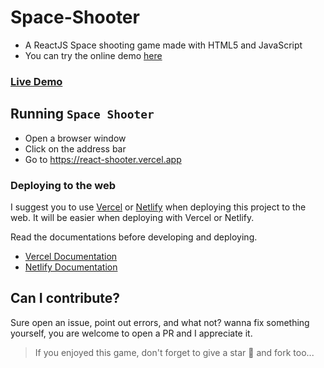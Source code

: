 # Space-Shooter
- A ReactJS Space shooting game made with HTML5 and JavaScript
- You can try the online demo [here](https://react-shooter.vercel.app)

### [Live Demo](https://react-shooter.vercel.app)

## Running `Space Shooter`
- Open a browser window
- Click on the address bar
- Go to https://react-shooter.vercel.app

### Deploying to the web
I suggest you to use [Vercel](https://vercel.com) or [Netlify](https://netlify.com) when deploying this project to the web. It will be easier when deploying with Vercel or Netlify.

Read the documentations before developing and deploying.
- [Vercel Documentation](https://vercel.com/docs)
- [Netlify Documentation](https://docs.netlify.com)

## Can I contribute?
Sure open an issue, point out errors, and what not? wanna fix something yourself, you are welcome to open a PR and I appreciate it.

> If you enjoyed this game, don't forget to give a star 🌟 and fork too...

